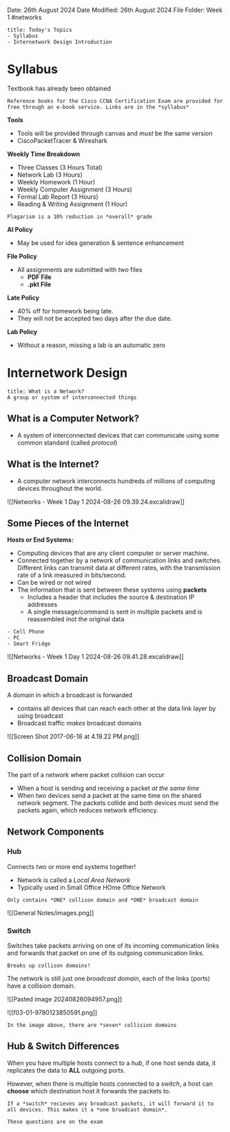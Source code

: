 Date: 26th August 2024
Date Modified: 26th August 2024
File Folder: Week 1
#networks

```ad-summary
title: Today's Topics
- Syllabus
- Internetwork Design Introduction
```

# Syllabus

Textbook has already been obtained

```ad-important
Reference books for the Cisco CCNA Certification Exam are provided for free through an e-book service. Links are in the *syllabus*
```

**Tools**
- Tools will be provided through canvas and *must* be the same version
- CiscoPacketTracer & Wireshark

**Weekly Time Breakdown**
- Three Classes (3 Hours Total)
- Network Lab (3 Hours)
- Weekly Homework (1 Hour)
- Weekly Computer Assignment (3 Hours)
- Formal Lab Report (3 Hours)
- Reading & Writing Assignment (1 Hour)

```ad-warning
Plagarism is a 10% reduction in *overall* grade
```

**AI Policy**
- May be used for idea generation & sentence enhancement

**File Policy**
- All assignments are submitted with *two* files
	- **PDF File**
	- **.pkt File**

**Late Policy**
- 40% off for homework being late. 
- They will not be accepted two days after the due date.

**Lab Policy**
- Without a reason, missing a lab is an automatic zero

# Internetwork Design

```ad-summary
title: What is a Network?
A group or system of interconnected things
```

## What is a Computer Network?

- A system of interconnected devices that can communicate using some common standard (called *protocol*)

## What is the Internet?

- A computer network interconnects hundreds of millions of computing devices throughout the world.

![[Networks - Week 1 Day 1 2024-08-26 09.39.24.excalidraw]]


## Some Pieces of the Internet

**Hosts or End Systems:**

- Computing devices that are any client computer or server machine.
- Connected together by a network of communication links and switches. Different links can transmit data at different rates, with the transmission rate of a link measured in bits/second.
- Can be wired or not wired
- The information that is sent between these systems using **packets**
	- Includes a header that includes the source & destination IP addresses
	- A single message/command is sent in multiple packets and is reassembled inot the original data

```ad-example
- Cell Phone
- PC
- Smart Fridge
```

![[Networks - Week 1 Day 1 2024-08-26 09.41.28.excalidraw]]

## Broadcast Domain

A domain in which a broadcast is forwarded
- contains all devices that can reach each other at the data link layer by using broadcast
- Broadcast traffic *makes* broadcast domains

![[Screen Shot 2017-06-18 at 4.19.22 PM.png]]

## Collision Domain

The part of a network where packet collision can occur
- When a host is sending and receiving a packet *at the same time*
- When two devices send a packet at the same time on the shared network segment. The packets collide and both devices must send the packets again, which reduces network efficiency.

## Network Components

### Hub

Connects two or more end systems together!
- Network is called a *Local Area Network*
- Typically used in Small Office HOme Office Network

```ad-warning
Only contains *ONE* collison domain and *ONE* broadcast domain
```

![[General Notes/images.png]]

### Switch

Switches take packets arriving on one of its incoming communication links and forwards that packet on one of its outgoing communication links.

```ad-important
Breaks up collison domains!
```

The network is still just one *broadcast domain*, each of the links (ports) have a collision domain.

![[Pasted image 20240826094957.png]]

![[f03-01-9780123850591.png]]

```ad-example
In the image above, there are *seven* collision domains
```

## Hub & Switch Differences

When you have multiple hosts connect to a *hub*, if one host sends data, it replicates the data to **ALL** outgoing ports.

However, when there is multiple hosts connected to a *switch*, a host can **choose** which destination host it forwards the packets to.

```ad-note
If a *switch* recieves any broadcast packets, it will forward it to all devices. This makes it a *one broadcast domain*.
```

```ad-warning
These questions are on the exam
```

